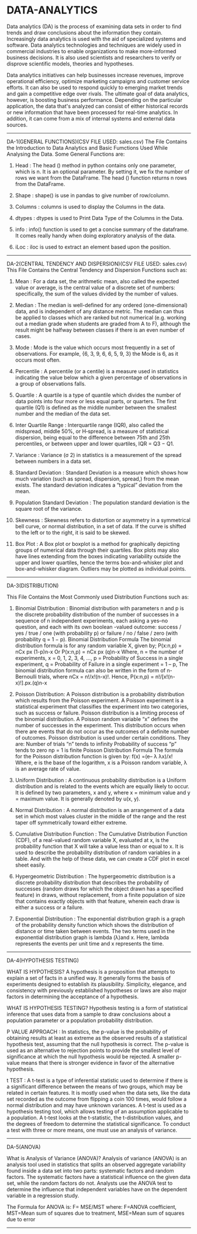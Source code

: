 # DATA-ANALYTICS

Data analytics (DA) is the process of examining data sets in order to find trends and draw conclusions about the information they contain. Increasingly data analytics is used with the aid of specialized systems and software. Data analytics technologies and techniques are widely used in commercial industries to enable organizations to make more-informed business decisions. It is also used scientists and researchers to verify or disprove scientific models, theories and hypotheses.

Data analytics initiatives can help businesses increase revenues, improve operational efficiency, optimize marketing campaigns and customer service efforts. It can also be used to respond quickly to emerging market trends and gain a competitive edge over rivals. The ultimate goal of data analytics, however, is boosting business performance. Depending on the particular application, the data that's analyzed can consist of either historical records or new information that have been processed for real-time analytics. In addition, it can come from a mix of internal systems and external data sources.

************************************************************************************************************************************************************

DA-1(GENERAL FUNCTIONS)(CSV FILE USED: sales.csv)
The File Contains the Introduction to Data Analytics and Basic Fumctions Used While Analysing the Data. Some General Functions are:
1. Head : The head () method in python contains only one parameter, which is n. It is an optional parameter. By setting it, we fix the number of rows we want from the DataFrame. The head () function returns n rows from the DataFrame. 

2. Shape : shape() is use in pandas to give number of row/column.

3. Columns : columns is used to display the Columns in the data.

4. dtypes : dtypes is used to Print Data Type of the Columns in the Data.

5. info : info() function is used to get a concise summary of the dataframe. It comes really handy when doing exploratory analysis of the data.

6. iLoc : iloc is used to extract an element based upon the position.

************************************************************************************************************************************************************

DA-2(CENTRAL TENDENCY AND DISPERSION)(CSV FILE USED: sales.csv)
This File Contains the Central Tendency and Dispersion Functions such as:
1. Mean : For a data set, the arithmetic mean, also called the expected value or average, is the central value of a discrete set of numbers: specifically, the sum of the values divided by the number of values. 

2. Median : The median is well-defined for any ordered (one-dimensional) data, and is independent of any distance metric. The median can thus be applied to classes which are ranked but not numerical (e.g. working out a median grade when students are graded from A to F), although the result might be halfway between classes if there is an even number of cases.

3. Mode : Mode is the value which occurs most frequently in a set of observations. For example, {6, 3, 9, 6, 6, 5, 9, 3} the Mode is 6, as it occurs most often.

4. Percentile : A percentile (or a centile) is a measure used in statistics indicating the value below which a given percentage of observations in a group of observations falls.

5. Quartile : A quartile is a type of quantile which divides the number of data points into four more or less equal parts, or quarters. The first quartile (Q1) is defined as the middle number between the smallest number and the median of the data set.

6. Inter Quartile Range : Interquartile range (IQR), also called the midspread, middle 50%, or H‑spread, is a measure of statistical dispersion, being equal to the difference between 75th and 25th percentiles, or between upper and lower quartiles, IQR = Q3 − Q1.

7. Variance : Variance (σ 2) in statistics is a measurement of the spread between numbers in a data set.

8. Standard Deviation : Standard Deviation is a measure which shows how much variation (such as spread, dispersion, spread,) from the mean exists. The standard deviation indicates a “typical” deviation from the mean.

9. Population Standard Deviation : The population standard deviation is the square root of the variance.

10. Skewness : Skewness refers to distortion or asymmetry in a symmetrical bell curve, or normal distribution, in a set of data. If the curve is shifted to the left or to the right, it is said to be skewed.

11. Box Plot : A Box plot or boxplot is a method for graphically depicting groups of numerical data through their quartiles. Box plots may also have lines extending from the boxes indicating variability outside the upper and lower quartiles, hence the terms box-and-whisker plot and box-and-whisker diagram. Outliers may be plotted as individual points.

************************************************************************************************************************************************************

DA-3(DISTRIBUTION)

This File Contains the Most Commonly used Distribution Functions such as:
1. Binomial Distribution : Binomial distribution with parameters n and p is the discrete probability distribution of the number of successes in a sequence of n independent experiments, each asking a yes–no question, and each with its own boolean -valued outcome: success / yes / true / one (with probability p) or failure / no / false / zero (with probability q = 1 − p).
Binomial Distribution Formula
The binomial distribution formula is for any random variable X, given by;
P(x:n,p) = nCx px (1-p)n-x
Or
P(x:n,p) = nCx px (q)n-x
Where,
n = the number of experiments,
x = 0, 1, 2, 3, 4, …,
p = Probability of Success in a single experiment,
q = Probability of Failure in a single experiment = 1 – p,
The binomial distribution formula can also be written in the form of n-Bernoulli trials, where nCx = n!/x!(n-x)!. Hence,
P(x:n,p) = n!/[x!(n-x)!].px.(q)n-x

2. Poisson Distribution:
A Poisson distribution is a probability distribution which results from the Poisson experiment. A Poisson experiment is a statistical experiment that classifies the experiment into two categories, such as success or failure. Poisson distribution is a limiting process of the binomial distribution. A Poisson random variable “x” defines the number of successes in the experiment. This distribution occurs when there are events that do not occur as the outcomes of a definite number of outcomes. Poisson distribution is used under certain conditions. They are:
Number of trials “n” tends to infinity
Probability of success “p” tends to zero
np = 1 is finite
Poisson Distribution Formula
The formula for the Poisson distribution function is given by:
f(x) =(e– λ λx)/x!
Where,
e is the base of the logarithm,
x is a Poisson random variable,
λ is an average rate of value.

3. Uniform Distribution : A continuous probability distribution is a Uniform distribution and is related to the events which are equally likely to occur. It is defined by two parameters, x and y, where x = minimum value and y = maximum value. It is generally denoted by u(x, y).

4. Normal Distribution : A normal distribution is an arrangement of a data set in which most values cluster in the middle of the range and the rest taper off symmetrically toward either extreme.

5. Cumulative Distribution Function : The Cumulative Distribution Function (CDF), of a real-valued random variable X, evaluated at x, is the probability function that X will take a value less than or equal to x. It is used to describe the probability distribution of random variables in a table. And with the help of these data, we can create a CDF plot in excel sheet easily.

6. Hypergeometric Distribution : The hypergeometric distribution is a discrete probability distribution that describes the probability of successes (random draws for which the object drawn has a specified feature) in draws, without replacement, from a finite population of size that contains exactly objects with that feature, wherein each draw is either a success or a failure.

7. Exponential Distribution : The exponential distribution graph is a graph of the probability density function which shows the distribution of distance or time taken between events. The two terms used in the exponential distribution graph is lambda (λ)and x. Here, lambda represents the events per unit time and x represents the time.

************************************************************************************************************************************************************

DA-4(HYPOTHESIS TESTING)

WHAT IS HYPOTHESIS?
A hypothesis is a proposition that attempts to explain a set of facts in a unified way. It generally forms the basis of experiments designed to establish its plausibility. Simplicity, elegance, and consistency with previously established hypotheses or laws are also major factors in determining the acceptance of a hypothesis.


WHAT IS HYPOTHESIS TESTING?
Hypothesis testing is a form of statistical inference that uses data from a sample to draw conclusions about a population parameter or a population probability distribution.

P VALUE APPROACH : 
In statistics, the p-value is the probability of obtaining results at least as extreme as the observed results of a statistical hypothesis test, assuming that the null hypothesis is correct. The p-value is used as an alternative to rejection points to provide the smallest level of significance at which the null hypothesis would be rejected. A smaller p-value means that there is stronger evidence in favor of the alternative hypothesis.

t TEST : 
A t-test is a type of inferential statistic used to determine if there is a significant difference between the means of two groups, which may be related in certain features. It is mostly used when the data sets, like the data set recorded as the outcome from flipping a coin 100 times, would follow a normal distribution and may have unknown variances. A t-test is used as a hypothesis testing tool, which allows testing of an assumption applicable to a population. A t-test looks at the t-statistic, the t-distribution values, and the degrees of freedom to determine the statistical significance. To conduct a test with three or more means, one must use an analysis of variance.

************************************************************************************************************************************************************

DA-5(ANOVA)

What is Analysis of Variance (ANOVA)?
Analysis of variance (ANOVA) is an analysis tool used in statistics that splits an observed aggregate variability found inside a data set into two parts: systematic factors and random factors. The systematic factors have a statistical influence on the given data set, while the random factors do not. Analysts use the ANOVA test to determine the influence that independent variables have on the dependent variable in a regression study.

The Formula for ANOVA is:
F= MSE/MST
where:
F=ANOVA coefficient,
MST=Mean sum of squares due to treatment,
MSE=Mean sum of squares due to error


************************************************************************************************************************************************************

